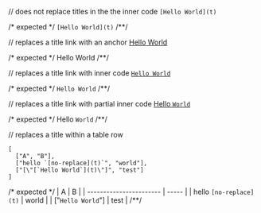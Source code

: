 // does not replace titles in the the inner code
`[Hello World](t)`

/* expected */
`[Hello World](t)`
/**/

// replaces a title link with an anchor
[Hello World](t)

/* expected */
<a name="hello-world">Hello World</a>
/**/

// replaces a title link with inner code
[`Hello World`](t)

/* expected */
<a name="hello-world">`Hello World`</a>
/**/

// replaces a title link with partial inner code
[Hello `World`](t)

/* expected */
<a name="hello-world">Hello `World`</a>
/**/

// replaces a title within a table row
```table
[
  ["A", "B"],
  ["hello `[no-replace](t)`", "world"],
  ["[\"[`Hello World`](t)\"]", "test"]
]
```

/* expected */
|            A            |   B   |
| ----------------------- | ----- |
| hello `[no-replace](t)` | world |
| ["<a name="hello-world">`Hello World`</a>"] | test  |
/**/